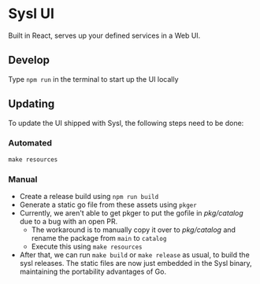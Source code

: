 # Sysl UI

Built in React, serves up your defined services in a Web UI.

## Develop

Type `npm run` in the terminal to start up the UI locally

## Updating

To update the UI shipped with Sysl, the following steps need to be done:

### Automated

`make resources`

### Manual

- Create a release build using `npm run build`
- Generate a static go file from these assets using `pkger`
- Currently, we aren't able to get pkger to put the gofile in _pkg/catalog_ due to a bug with an open PR.
  - The workaround is to manually copy it over to _pkg/catalog_ and rename the package from `main` to `catalog`
  - Execute this using `make resources`
- After that, we can run `make build` or `make release` as usual, to build the sysl releases. The static files are now just embedded in the Sysl binary, maintaining the portability advantages of Go.
